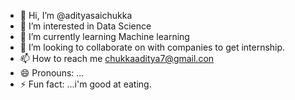 - 👋 Hi, I’m @adityasaichukka
- 👀 I’m interested in Data Science
- 🌱 I’m currently learning Machine learning
- 💞️ I’m looking to collaborate on  with companies to get internship.
- 📫 How to reach me chukkaaditya7@gmail.con
- 😄 Pronouns: ...
- ⚡ Fun fact: ...i'm good at eating.

<!---
adityasaichukka/adityasaichukka is a ✨ special ✨ repository because its `README.md` (this file) appears on your GitHub profile.
You can click the Preview link to take a look at your changes.
--->
